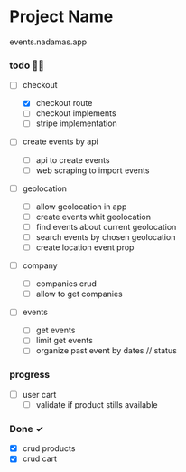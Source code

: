 # Project Name

events.nadamas.app

### todo 🤸🏼

- [ ] checkout

  - [x] checkout route
  - [ ] checkout implements
  - [ ] stripe implementation

- [ ] create events by api

  - [ ] api to create events
  - [ ] web scraping to import events

- [ ] geolocation

  - [ ] allow geolocation in app
  - [ ] create events whit geolocation
  - [ ] find events about current geolocation
  - [ ] search events by chosen geolocation
  - [ ] create location event prop

- [ ] company

  - [ ] companies crud
  - [ ] allow to get companies

- [ ] events
  - [ ] get events
  - [ ] limit get events
  - [ ] organize past event by dates // status

### progress

- [ ] user cart
  - [ ] validate if product stills available

### Done ✓

- [x] crud products
- [x] crud cart
